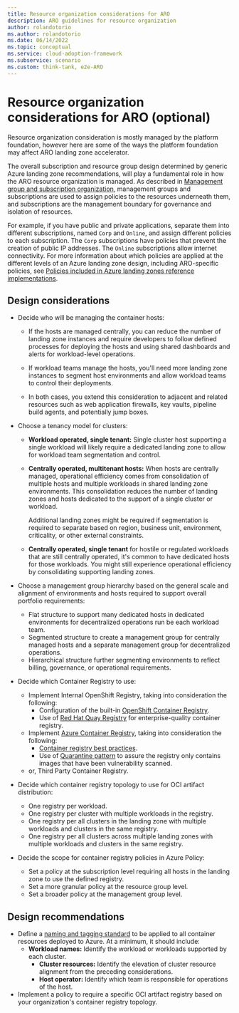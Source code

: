 ```yaml
---
title: Resource organization considerations for ARO
description: ARO guidelines for resource organization
author: rolandotorio
ms.author: rolandotorio
ms.date: 06/14/2022
ms.topic: conceptual
ms.service: cloud-adoption-framework
ms.subservice: scenario
ms.custom: think-tank, e2e-ARO
---
```


# Resource organization considerations for ARO (optional)

Resource organization consideration is mostly managed by the platform foundation, however here are some of the ways the platform foundation may affect ARO landing zone accelerator.

The overall subscription and resource group design determined by generic Azure landing zone recommendations, will play a fundamental role in how the ARO resource organization is managed. As described in [Management group and subscription organization](../../ready/landing-zone/design-area/resource-org.md), management groups and subscriptions are used to assign policies to the resources underneath them, and subscriptions are the management boundary for governance and isolation of resources.

For example, if you have public and private applications, separate them into different subscriptions, named `Corp` and `Online`, and assign different policies to each subscription. The `Corp` subscriptions have policies that prevent the creation of public IP addresses. The `Online` subscriptions allow internet connectivity. For more information about which policies are applied at the different levels of an Azure landing zone design, including ARO-specific policies, see [Policies included in Azure landing zones reference implementations](https://github.com/Azure/Enterprise-Scale/blob/main/docs/ESLZ-Policies.md).

## Design considerations

- Decide who will be managing the container hosts:

  - If the hosts are managed centrally, you can reduce the number of landing zone instances and require developers to follow defined processes for deploying the hosts and using shared dashboards and alerts for workload-level operations.

  - If workload teams manage the hosts, you'll need more landing zone instances to segment host environments and allow workload teams to control their deployments.

  - In both cases, you extend this consideration to adjacent and related resources such as web application firewalls, key vaults, pipeline build agents, and potentially jump boxes.

- Choose a tenancy model for clusters:

  - **Workload operated, single tenant:** Single cluster host supporting a single workload will likely require a dedicated landing zone to allow for workload team segmentation and control.

  - **Centrally operated, multitenant hosts:** When hosts are centrally managed, operational efficiency comes from consolidation of multiple hosts and multiple workloads in shared landing zone environments. This consolidation reduces the number of landing zones and hosts dedicated to the support of a single cluster or workload.

    Additional landing zones might be required if segmentation is required to separate based on region, business unit, environment, criticality, or other external constraints.

  - **Centrally operated, single tenant** for hostile or regulated workloads that are still centrally operated, it's common to have dedicated hosts for those workloads. You might still experience operational efficiency by consolidating supporting landing zones.

- Choose a management group hierarchy based on the general scale and alignment of environments and hosts required to support overall portfolio requirements:

  - Flat structure to support many dedicated hosts in dedicated environments for decentralized operations run be each workload team.
  - Segmented structure to create a management group for centrally managed hosts and a separate management group for decentralized operations.
  - Hierarchical structure further segmenting environments to reflect billing, governance, or operational requirements.

- Decide which Container Registry to use:

  - Implement Internal OpenShift Registry, taking into consideration the following:
    - Configuration of the built-in [OpenShift Container Registry](https://docs.microsoft.com/en-us/azure/openshift/built-in-container-registry).
    - Use of [Red Hat Quay Registry](https://access.redhat.com/documentation/en-us/red_hat_quay/3.7) for enterprise-quality container registry.
  - Implement [Azure Container Registry](https://docs.microsoft.com/en-us/azure/openshift/howto-use-acr-with-aro), taking into consideration the following:  
    - [Container registry best practices](https://docs.microsoft.com/en-us/azure/container-registry/container-registry-best-practices).
    - Use of [Quarantine pattern](https://github.com/AzureCR/QuarantinePattern-Spec) to assure the registry only contains images that have been vulnerability scanned.
  - or, Third Party Container Registry.

- Decide which container registry topology to use for OCI artifact distribution:

  - One registry per workload.
  - One registry per cluster with multiple workloads in the registry.
  - One registry per all clusters in the landing zone with multiple workloads and clusters in the same registry.
  - One registry per all clusters across multiple landing zones with multiple workloads and clusters in the same registry.

- Decide the scope for container registry policies in Azure Policy:

  - Set a policy at the subscription level requiring all hosts in the landing zone to use the defined registry.
  - Set a more granular policy at the resource group level.
  - Set a broader policy at the management group level.

## Design recommendations

- Define a [naming and tagging standard](../../ready/azure-best-practices/naming-and-tagging.md) to be applied to all container resources deployed to Azure. At a minimum, it should include:
  - **Workload names:** Identify the workload or workloads supported by each cluster.
    - **Cluster resources:** Identify the elevation of cluster resource alignment from the preceding considerations.
    - **Host operator:** Identify which team is responsible for operations of the host.
- Implement a policy to require a specific OCI artifact registry based on your organization's container registry topology.
